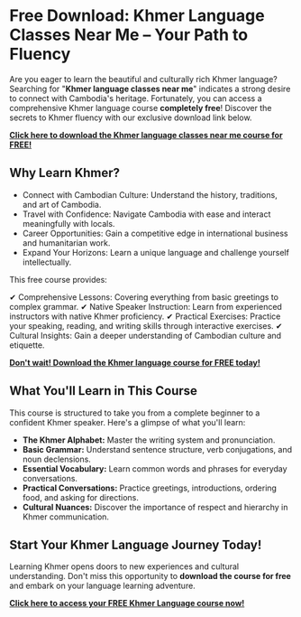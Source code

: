 # Free Download: Khmer Language Classes Near Me – Your Path to Fluency

Are you eager to learn the beautiful and culturally rich Khmer language? Searching for "**Khmer language classes near me**" indicates a strong desire to connect with Cambodia's heritage. Fortunately, you can access a comprehensive Khmer language course **completely free**! Discover the secrets to Khmer fluency with our exclusive download link below.

[**Click here to download the Khmer language classes near me course for FREE!**](https://udemywork.com/khmer-language-classes-near-me)

## Why Learn Khmer?

*   Connect with Cambodian Culture: Understand the history, traditions, and art of Cambodia.
*   Travel with Confidence: Navigate Cambodia with ease and interact meaningfully with locals.
*   Career Opportunities: Gain a competitive edge in international business and humanitarian work.
*   Expand Your Horizons: Learn a unique language and challenge yourself intellectually.

This free course provides:

✔ Comprehensive Lessons: Covering everything from basic greetings to complex grammar.
✔ Native Speaker Instruction: Learn from experienced instructors with native Khmer proficiency.
✔ Practical Exercises: Practice your speaking, reading, and writing skills through interactive exercises.
✔ Cultural Insights: Gain a deeper understanding of Cambodian culture and etiquette.

[**Don't wait! Download the Khmer language course for FREE today!**](https://udemywork.com/khmer-language-classes-near-me)

## What You'll Learn in This Course

This course is structured to take you from a complete beginner to a confident Khmer speaker. Here's a glimpse of what you'll learn:

*   **The Khmer Alphabet:** Master the writing system and pronunciation.
*   **Basic Grammar:** Understand sentence structure, verb conjugations, and noun declensions.
*   **Essential Vocabulary:** Learn common words and phrases for everyday conversations.
*   **Practical Conversations:** Practice greetings, introductions, ordering food, and asking for directions.
*   **Cultural Nuances:** Discover the importance of respect and hierarchy in Khmer communication.

## Start Your Khmer Language Journey Today!

Learning Khmer opens doors to new experiences and cultural understanding. Don't miss this opportunity to **download the course for free** and embark on your language learning adventure.

[**Click here to access your FREE Khmer Language course now!**](https://udemywork.com/khmer-language-classes-near-me)
